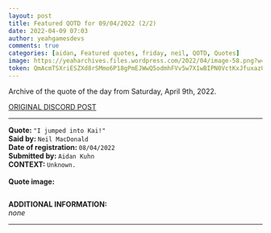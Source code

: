 ```yaml
---
layout: post
title: Featured QOTD for 09/04/2022 (2/2)
date: 2022-04-09 07:03
author: yeahgamesdevs
comments: true
categories: [aidan, Featured quotes, friday, neil, QOTD, Quotes]
image: https://yeaharchives.files.wordpress.com/2022/04/image-58.png?w=409
token: QmAcmTSXriESZXd8rSMmo6P18gPmEJWwQ5odmhFVv5w7X1wBIPN0VctKxJfuxazUgHj136yz7htifRimzOSvjBLRXaHUcVX8vM1nt9dC2UBxaMbNALcM5o3z9YUPODoIoZPOGLNVIzAa
---
```

<!-- wp:paragraph -->
<p>Archive of the quote of the day from Saturday, April 9th, 2022. </p>
<!-- /wp:paragraph -->

<!-- wp:buttons {"layout":{"type":"flex","justifyContent":"left"}} -->
<div class="wp-block-buttons"><!-- wp:button {"textColor":"vivid-cyan-blue","align":"center","style":{"border":{"radius":"18px"}},"className":"is-style-fill"} -->
<div class="wp-block-button aligncenter is-style-fill"><a class="wp-block-button__link has-vivid-cyan-blue-color has-text-color wp-element-button" href="https://discord.com/channels/887052880782176266/958100064079839303/962536122095894569" style="border-radius:18px;">ORIGINAL DISCORD POST</a></div>
<!-- /wp:button --></div>
<!-- /wp:buttons -->

<!-- wp:separator {"align":"center","className":"is-style-wide"} -->
<hr class="wp-block-separator aligncenter has-alpha-channel-opacity is-style-wide" />
<!-- /wp:separator -->

<!-- wp:paragraph -->
<p><strong>Quote: </strong><code>"I jumped into Kai!"</code><br><strong>Said by: </strong><code>Neil MacDonald</code><br><strong>Date of registration: </strong><code>08/04/2022</code> <br><strong>Submitted by: </strong><code>Aidan Kuhn</code><br><strong>CONTEXT: </strong><code>Unknown.</code><br><br><strong>Quote image:</strong></p>
<!-- /wp:paragraph -->

<!-- wp:image {"id":332,"sizeSlug":"large","linkDestination":"none"} -->
<figure class="wp-block-image size-large"><img src="https://yeaharchives.files.wordpress.com/2022/04/image-58.png?w=409" alt="" class="wp-image-332" /></figure>
<!-- /wp:image -->

<!-- wp:paragraph -->
<p><strong>ADDITIONAL INFORMATION:</strong><br><em>none</em></p>
<!-- /wp:paragraph -->

<!-- wp:separator {"className":"is-style-wide"} -->
<hr class="wp-block-separator has-alpha-channel-opacity is-style-wide" />
<!-- /wp:separator -->
